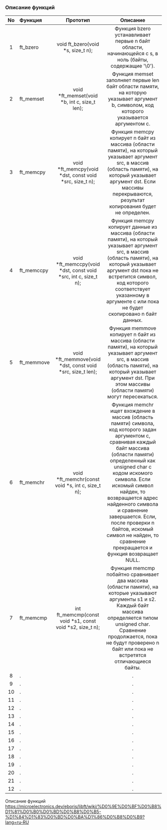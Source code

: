 ### Описание функций
| No  | Функция       | Прототип | Описание  |
| :-: | :------------ | :-------: | :----: |
| 1   | ft_bzero      | void ft_bzero(void *s, size_t n);| Функция bzero устанавливает первые n байт области, начинающейся с s, в ноль (байты, содержащие '\0').  |   
| 2   | ft_memset     | void *ft_memset(void *b, int c, size_t len); | Функция memset заполняет первые len байт области памяти, на которую указывает аргумент b, символом, код которого указывается аргументом c.  |
| 3   | ft_memcpy     | void *ft_memcpy(void *dst, const void *src, size_t n); | Функция memcpy копирует n байт из массива (области памяти), на который указывает аргумент src, в массив (область памяти), на который указывает аргумент dst. Если массивы перекрываются, результат копирования будет не определен. |
| 4   | ft_memccpy    | void *ft_memccpy(void *dst, const void *src, int c, size_t n); | Функция memcpy копирует данные из массива (области памяти), на который указывает аргумент src, в массив (область памяти), на который указывает аргумент dst пока не встретится символ, код которого соответствует указанному в аргументе c или пока не будет скопировано n байт данных. |
| 5   | ft_memmove    | void *ft_memmove(void *dst, const void *src, size_t len); | Функция memmove копирует n байт из массива (области памяти), на который указывает аргумент src, в массив (область памяти), на который указывает аргумент dst. При этом массивы (области памяти) могут пересекаться. |
| 6   | ft_memchr     | void *ft_memchr(const void *s, int c, size_t n); | Функция memchr ищет вхождение в массив (область памяти) символа, код которого задан аргументом c, сравнивая каждый байт массива (области памяти) определенный как unsigned char с кодом искомого символа. Если искомый символ найден, то возвращается адрес найденного символа и сравнение завершается. Если, после проверки n байтов, искомый символ не найден, то сравнение прекращается и функция возвращает NULL. |
| 7   | ft_memcmp     | int ft_memcmp(const void *s1, const void *s2, size_t n); | Функция memcmp побайтно сравнивает два массива (области памяти), на которые указывают аргументы s1 и s2. Каждый байт массива определяется типом unsigned char. Сравнение продолжается, пока не будут проверено n байт или пока не встретятся отличающиеся байты. |
| 8   |. |  |.  |
| 9   |. |  |.  |
| 10  |. |  |.  |
| 11  |. |  |.  |
| 12  |. |  |.  |
| 13  |. |  |.  |
| 14  |. |  |.  |
| 15  |. |  |.  |
| 16  |. |  |.  |
| 17  |. |  |.  |
| 18  |. |  |.  |
| 19  |. |  |.  |
| 20  |. |  |.  |
| 21  |. |  |.  |
| 12  |. |  |.  |

Описание функций https://microelectronics.dev/eboris/libft/wiki/%D0%9E%D0%BF%D0%B8%D1%81%D0%B0%D0%BD%D0%B8%D0%B5-%D1%84%D1%83%D0%BD%D0%BA%D1%86%D0%B8%D0%B9?lang=ru-RU
